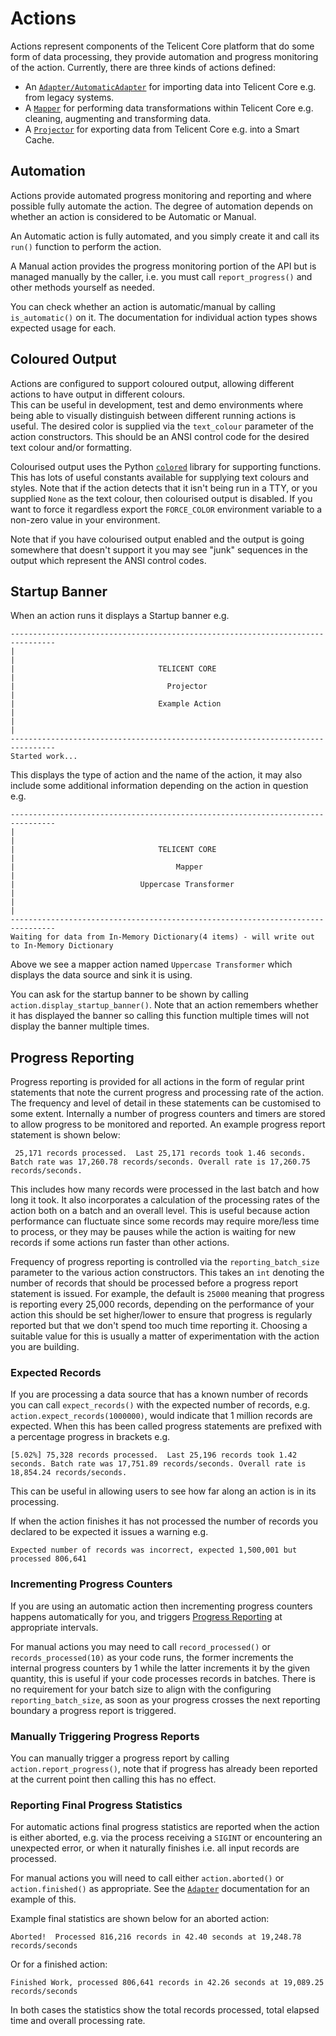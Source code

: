 # Actions

Actions represent components of the Telicent Core platform that do some form of data processing, they provide automation
and progress monitoring of the action. Currently, there are three kinds of actions defined:

- An [`Adapter/AutomaticAdapter`](adapters.md) for importing data into Telicent Core e.g. from legacy systems.
- A [`Mapper`](mappers.md) for performing data transformations within Telicent Core e.g. cleaning, augmenting and
  transforming data.
- A [`Projector`](projectors.md) for exporting data from Telicent Core e.g. into a Smart Cache.

## Automation

Actions provide automated progress monitoring and reporting and where possible fully automate the action. The degree of
automation depends on whether an action is considered to be Automatic or Manual.

An Automatic action is fully automated, and you simply create it and call its `run()` function to perform the action.

A Manual action provides the progress monitoring portion of the API but is managed manually by the caller, i.e. you must
call `report_progress()` and other methods yourself as needed.

You can check whether an action is automatic/manual by calling `is_automatic()` on it. The documentation for individual
action types shows expected usage for each.

## Coloured Output

Actions are configured to support coloured output, allowing different actions to have output in different colours.  
This can be useful in development, test and demo environments where being able to visually distinguish between different
running actions is useful. The desired color is supplied via the `text_colour` parameter of the action constructors.
This should be an ANSI control code for the desired text colour and/or formatting.

Colourised output uses the Python [`colored`][1] library for supporting functions. This has lots of useful constants
available for supplying text colours and styles. Note that if the action detects that it isn't being run in a TTY, or
you supplied `None` as the text colour, then colourised output is disabled. If you want to force it regardless
export the `FORCE_COLOR` environment variable to a non-zero value in your environment.

Note that if you have colourised output enabled and the output is going somewhere that doesn't support it you may see
"junk" sequences in the output which represent the ANSI control codes.

## Startup Banner

When an action runs it displays a Startup banner e.g.

```text
--------------------------------------------------------------------------------
|                                                                              |
|                                TELICENT CORE                                 |
|                                  Projector                                   |
|                                Example Action                                |
|                                                                              |
--------------------------------------------------------------------------------
Started work...
```

This displays the type of action and the name of the action, it may also include some additional information depending
on the action in question e.g.

```text
--------------------------------------------------------------------------------
|                                                                              |
|                                TELICENT CORE                                 |
|                                    Mapper                                    |
|                            Uppercase Transformer                             |
|                                                                              |
--------------------------------------------------------------------------------
Waiting for data from In-Memory Dictionary(4 items) - will write out to In-Memory Dictionary
```

Above we see a mapper action named `Uppercase Transformer` which displays the data source and sink it is using.

You can ask for the startup banner to be shown by calling `action.display_startup_banner()`. Note that an action
remembers whether it has displayed the banner so calling this function multiple times will not display the banner
multiple times.

## Progress Reporting

Progress reporting is provided for all actions in the form of regular print statements that note the current progress
and processing rate of the action. The frequency and level of detail in these statements can be customised to some
extent. Internally a number of progress counters and timers are stored to allow progress to be monitored and reported.
An example progress report statement is shown below:

```text
 25,171 records processed.  Last 25,171 records took 1.46 seconds. Batch rate was 17,260.78 records/seconds. Overall rate is 17,260.75 records/seconds.
```

This includes how many records were processed in the last batch and how long it took. It also incorporates a calculation
of the processing rates of the action both on a batch and an overall level. This is useful because action performance
can fluctuate since some records may require more/less time to process, or they may be pauses while the action is
waiting for new records if some actions run faster than other actions.

Frequency of progress reporting is controlled via the `reporting_batch_size` parameter to the various action
constructors. This takes an `int` denoting the number of records that should be processed before a progress report
statement is issued. For example, the default is `25000` meaning that progress is reporting every 25,000 records,
depending on the performance of your action this should be set higher/lower to ensure that progress is regularly
reported but that we don't spend too much time reporting it. Choosing a suitable value for this is usually a matter of
experimentation with the action you are building.

### Expected Records

If you are processing a data source that has a known number of records you can call `expect_records()` with the expected
number of records, e.g. `action.expect_records(1000000)`, would indicate that 1 million records are expected. When this
has been called progress statements are prefixed with a percentage progress in brackets e.g.

```text
[5.02%] 75,328 records processed.  Last 25,196 records took 1.42 seconds. Batch rate was 17,751.89 records/seconds. Overall rate is 18,854.24 records/seconds.
```

This can be useful in allowing users to see how far along an action is in its processing.

If when the action finishes it has not processed the number of records you declared to be expected it issues a warning
e.g.

```text
Expected number of records was incorrect, expected 1,500,001 but processed 806,641
```

### Incrementing Progress Counters

If you are using an automatic action then incrementing progress counters happens automatically for you, and triggers
[Progress Reporting](#progress-reporting) at appropriate intervals.

For manual actions you may need to call `record_processed()` or `records_processed(10)` as your code runs, the former
increments the internal progress counters by 1 while the latter increments it by the given quantity, this is useful if
your code processes records in batches. There is no requirement for your batch size to align with the
configuring `reporting_batch_size`, as soon as your progress crosses the next reporting boundary a progress report is
triggered.

### Manually Triggering Progress Reports

You can manually trigger a progress report by calling `action.report_progress()`, note that if progress has already been
reported at the current point then calling this has no effect.

### Reporting Final Progress Statistics

For automatic actions final progress statistics are reported when the action is either aborted, e.g. via the process
receiving a `SIGINT` or encountering an unexpected error, or when it naturally finishes i.e. all input records are
processed.

For manual actions you will need to call either `action.aborted()` or `action.finished()` as appropriate. See the
[`Adapter`](adapters.md#example-usage) documentation for an example of this.

Example final statistics are shown below for an aborted action:

```text
Aborted!  Processed 816,216 records in 42.40 seconds at 19,248.78 records/seconds
```

Or for a finished action:

```text
Finished Work, processed 806,641 records in 42.26 seconds at 19,089.25 records/seconds
```

In both cases the statistics show the total records processed, total elapsed time and overall processing rate.

[1]: https://pypi.org/project/colored/